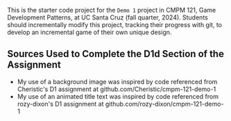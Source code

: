 This is the starter code project for the `Demo 1` project in CMPM 121, Game Development Patterns, at UC Santa Cruz (fall quarter, 2024). Students should incrementally modify this project, tracking their progress with git, to develop an incremental game of their own unique design.

## Sources Used to Complete the D1d Section of the Assignment
- My use of a background image was inspired by code referenced from Cheristic's D1 assignment at github.com/Cheristic/cmpm-121-demo-1
- My use of an animated title text was inspired by code referenced from rozy-dixon's D1 assignment at github.com/rozy-dixon/cmpm-121-demo-1